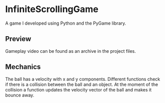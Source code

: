 # InfiniteScrollingGame
A game I developed using Python and the PyGame library.


## Preview
Gameplay video can be found as an archive in the project files.

## Mechanics

The ball has a velocity with x and y components.
Different functions check if there is a collision between the ball and an object.
At the moment of the collision a function updates the velocity vector of the ball and makes it bounce away. 
